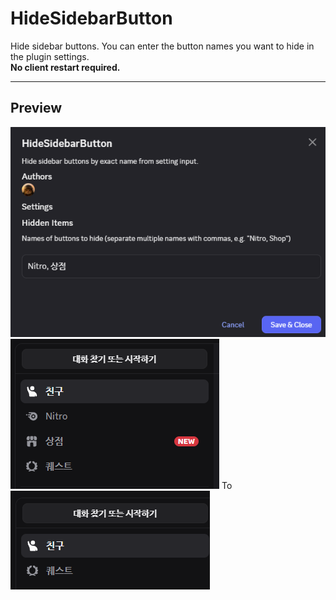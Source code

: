 # HideSidebarButton

Hide sidebar buttons. You can enter the button names you want to hide in the plugin settings.   
**No client restart required.**

---

## Preview

![setting](https://github.com/owoyi/vencord-userplugins/blob/main/HideSidebarButton/images/setting.png?raw=true)    
![before](https://github.com/owoyi/vencord-userplugins/blob/main/HideSidebarButton/images/before.png?raw=true)
To
![after](https://github.com/owoyi/vencord-userplugins/blob/main/HideSidebarButton/images/after.png?raw=true)
